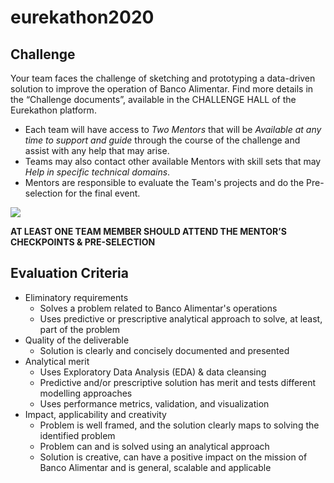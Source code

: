 # eurekathon2020

## Challenge
Your team faces the challenge of sketching and prototyping a data-driven solution to improve the operation of Banco Alimentar. Find more details in the “Challenge documents”, available in the CHALLENGE HALL of the Eurekathon platform.

- Each team will have access to *Two Mentors* that will be *Available at any time to support and guide* through the course of the challenge and assist with any help that may arise.
- Teams may also contact other available Mentors with skill sets that may *Help in specific technical domains*.
- Mentors are responsible to evaluate the Team's projects and do the Pre-selection for the final event.

![](https://i.imgur.com/h4FCnk8.png)

**AT LEAST ONE TEAM MEMBER SHOULD ATTEND THE MENTOR’S CHECKPOINTS & PRE-SELECTION**

## Evaluation Criteria

- Eliminatory requirements
  - Solves a problem related to Banco Alimentar's operations
  - Uses predictive or prescriptive analytical approach to solve, at least, part of the problem
- Quality of the deliverable
  - Solution is clearly and concisely documented and presented
- Analytical merit
  - Uses Exploratory Data Analysis (EDA) & data cleansing
  - Predictive and/or prescriptive solution has merit and tests different modelling approaches
  - Uses performance metrics, validation, and visualization
- Impact, applicability and creativity
  - Problem is well framed, and the solution clearly maps to solving the identified problem
  - Problem can and is solved using an analytical approach
  - Solution is creative, can have a positive impact on the mission of Banco Alimentar and is general, scalable and applicable 
